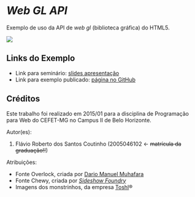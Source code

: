 # _Web GL API_

Exemplo de uso da API de _web gl_ (biblioteca gráfica) do HTML5.

![](field/images/field.png)


## Links do Exemplo

- Link para seminário: [slides apresentação][slides]
- Link para exemplo publicado: [página no GitHub][vivo]

## Créditos

Este trabalho foi realizado em 2015/01 para a disciplina de Programação para Web do CEFET-MG no Campus II de Belo Horizonte.

Autor(es):

1. Flávio Roberto dos Santos Coutinho (2005046102 &larr; ~~matrícula da graduação!!~~)

Atribuições:

- Fonte Overlock, criada por [Dario Manuel Muhafara][overlock-author]
- Fonte Chewy, criada por [_Sideshow Foundry_][chewy-author]
- Imagens dos monstrinhos, da empresa [Toshl][monsters-author]®

[slides]: https://slides.com/danielgoncalves-3/html5-web-gl/live#/
[vivo]: https://fegemo.github.io/cefet-web-weblot/apis/drag-and-drop/
[overlock-author]: https://plus.google.com/105287894980881814285/about
[chewy-author]: https://profiles.google.com/sideshowfonts/about
[monsters-author]: http://toshl.com
